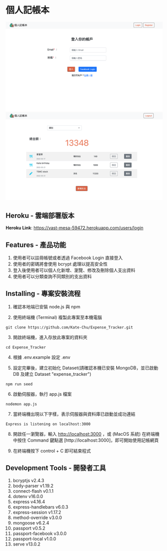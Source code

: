 # 個人記帳本

![image](https://github.com/Kate-Chu/Expense_Tracker/blob/main/public/img/login.png)
![image](https://github.com/Kate-Chu/Expense_Tracker/blob/main/public/img/example.png)

## Heroku - 雲端部署版本

<b>Heroku Link</b>: https://vast-mesa-59472.herokuapp.com/users/login

## Features - 產品功能

1. 使用者可以註冊帳號或者透過 Facebook Login 直接登入
2. 使用者的密碼將會使用 bcrypt 處理以提高安全性
3. 登入後使用者可以個人化新增、瀏覽、修改及刪除個人支出資料
4. 使用者可以分類查詢不同類別的支出資料

## Installing - 專案安裝流程

1. 確認本地端已安裝 node.js 與 npm

2. 使用終端機 (Terminal) 複製此專案至本機電腦

```
git clone https://github.com/Kate-Chu/Expense_Tracker.git
```

3. 開啟終端機，進入存放此專案的資料夾

```
cd Expense_Tracker
```

4. 根據 .env.example 設定 .env

5. 設定完畢後，建立初始化 Dataset(請確認本機已安裝 MongoDB，並已啟動 DB 及建立 Dataset "expense_tracker")

```
npm run seed
```

6. 啟動伺服器，執行 app.js 檔案

```
nodemon app.js
```

7. 當終端機出現以下字樣，表示伺服器與資料庫已啟動並成功連結

```
Express is listening on localhost:3000
```

8. 開啟任一瀏覽器，輸入 [http://localhost:3000](http://localhost:3000) ，或 (MacOS 系統) 在終端機中按住 Command 鍵點選 [http://localhost:3000]，即可開始使用記帳網頁

9. 在終端機按下 control + C 即可結束程式

## Development Tools - 開發者工具

1. bcryptjs v2.4.3
2. body-parser v1.19.2
3. connect-flash v0.1.1
4. dotenv v16.0.0
5. express v4.16.4
6. express-handlebars v6.0.3
7. express-session v1.17.2
8. method-override v3.0.0
9. mongoose v6.2.4
10. passport v0.5.2
11. passport-facebook v3.0.0
12. passport-local v1.0.0
13. serve v13.0.2
